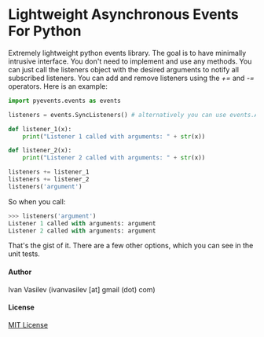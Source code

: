 # Lightweight Asynchronous Events For Python

Extremely lightweight python events library. The goal is to have minimally intrusive interface. You don't need to implement and use any methods. You can just call the listeners object with the desired arguments to notify all subscribed listeners. You can add and remove listeners using the _+=_ and _-=_ operators. Here is an example: 

```python
import pyevents.events as events

listeners = events.SyncListeners() # alternatively you can use events.AsyncListeners() for async events

def listener_1(x):
    print("Listener 1 called with arguments: " + str(x))

def listener_2(x):
    print("Listener 2 called with arguments: " + str(x))

listeners += listener_1
listeners += listener_2
listeners('argument')

```
So when you call:
```python 
>>> listeners('argument')
Listener 1 called with arguments: argument
Listener 2 called with arguments: argument
```

That's the gist of it. There are a few other options, which you can see in the unit tests.

#### Author
Ivan Vasilev (ivanvasilev [at] gmail (dot) com)

#### License
[MIT License](http://opensource.org/licenses/MIT)